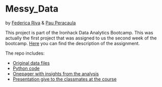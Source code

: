 # Messy_Data
by [Federica Riva](https://github.com/federicariva) & [Pau Peracaula](https://github.com/PauPerL)

This project is part of the Ironhack Data Analytics Bootcamp. This was actually the first project that was assigned to us the second week of the bootcamp.
[Here](https://github.com/student-IH-labs-and-stuff/BCNDATA2022/blob/main/Projects/Messy_data/Messy_Data.md) you can find the description of the assignment.

The repo includes:
- [Original data files](https://github.com/federicariva/Messy_Data/tree/main/data)
- [Python code](https://github.com/federicariva/Messy_Data/tree/main/Scripts)
- [Onepager with insights from the analysis](https://github.com/federicariva/Messy_Data/tree/main/Deliverables)
- [Presentation give to the classmates at the course](https://github.com/federicariva/Messy_Data/tree/main/Deliverables)
